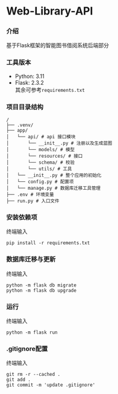 # Web-Library-API

### 介绍

基于Flask框架的智能图书借阅系统后端部分



### 工具版本

- Python: 3.11
- Flask: 2.3.2 
 <br/>其余可参考```requirements.txt```


### 项目目录结构

```
/
├── .venv/
├── app/
│   └── api/ # api 接口模块
│       └── __init__.py # 注册以及生成蓝图
│       └── models/ # 模型
│       └── resources/ # 接口
│       └── schema/ # 校验
│       └── utils/ # 工具
│   └── __init__.py # 整个应用的初始化
│   └── config.py # 配置项
│   └── manage.py # 数据库迁移工具管理
├── .env # 环境变量
├── run.py # 入口文件
```



### 安装依赖项

终端输入

```
pip install -r requirements.txt
```



### 数据库迁移与更新

终端输入

```
python -m flask db migrate
python -m flask db upgrade
```



### 运行

终端输入

```
python -m flask run
```



### .gitignore配置

终端输入

```
git rm -r --cached .
git add .
git commit -m 'update .gitignore'
```
